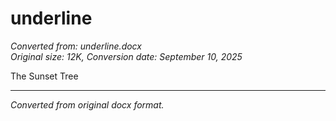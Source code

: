 # underline

*Converted from: underline.docx*  
*Original size: 12K, Conversion date: September 10, 2025*

The Sunset Tree

---
*Converted from original docx format.*
